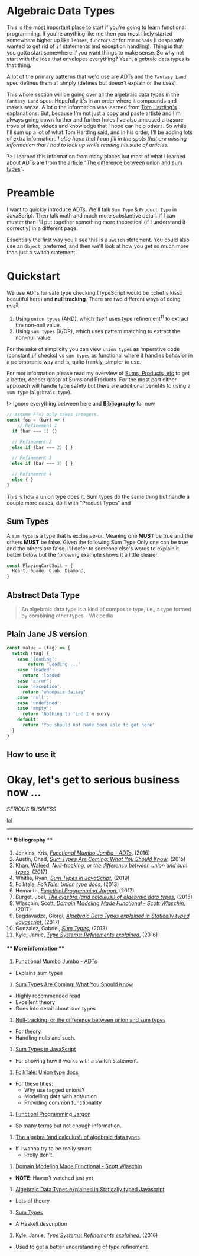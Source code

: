 # Algebraic Data Types
This is the most important place to start if you're going to learn functional programming. If you're anything like me then you most likely started somewhere higher up like `lenses`, `functors` or for me `monads` (I desperatly wanted to get rid of `if` statements and exception handling). Thing is that you gotta start somewhere if you want things to make sense. So why not start with the idea that envelopes everything? Yeah, algebraic data types is that thing.

A lot of the primary patterns that we'd use are ADTs and the `Fantasy Land` spec defines them all simply (defines but doesn't explain or the uses).

This whole section will be going over all the algebraic data types in the `Fantasy Land` spec. Hopefully it's in an order where it compounds and makes sense. A lot o the information was learned from [Tom Harding's](http://www.tomharding.me/fantasy-land/) explanations. But, because I'm not just a copy and paste artisté and I'm always going down further and further holes I've also amassed a trasure trove of links, videos and knowledge that I hope can help others. So while I'll sum up a lot of what Tom Harding said, and in his order, I'll be adding lots of extra information. _I also hope that I can fill in the spots that are missing information that I had to look up while reading his suite of articles._

?> I learned this information from many places but most of what I learned about ADTs are from the article "[The difference between union and sum types](https://waleedkhan.name/blog/union-vs-sum-types/)".

# Preamble
I want to quickly introduce ADTs. We'll talk `Sum Type` & `Product Type` in JavaScript. Then talk math and much more substantive detail. If I can muster than I'll put together something more theoretical (if I understand it correctly) in a different page.

Essentialy the first way you'll see this is a `switch` statement. You could also use an `Object`, preferred, and then we'll look at how you get so much more than just a switch statement.

# Quickstart
We use ADTs for safe type checking (TypeScript would be ::chef's kiss:: beautiful here) and **null tracking**. There are two different ways of doing this<sup>2</sup>. 

1. Using `union types` (AND), which itself uses type refinement<sup>11</sup> to extract the non-null value.
1. Using `sum types` (X/OR), which uses pattern matching to extract the non-null value.

For the sake of simplicity you can view `union types` as imperative code (constant `if` checks) vs `sum types` as functional where it handles behavior in a polomorphic way and is, quite frankly, simpler to use.

For mor information please read my overview of [Sums, Products, etc](foundational/adts/sums-products) to get a better, deeper grasp of Sums and Products. For the most part either approach will handle type safety but there are additional benefits to using a `sum type` (`algebraic type`).

!> Ignore everything between here and **Bibliography** for now

```js
// Assume F(x) only takes integers.
const foo = (bar) => {
	// Refinement 1
  if (bar === 1) {}

  // Refinement 2
  else if (bar === 2) { }

  // Refinement 3
  else if (bar === 3) { }

  // Refinement 4
  else { }
}
```

This is how a union type does it. Sum types do the same thing but handle a couple more cases, do it with "Product Types" and 

<!--
## Terms & Things
### Product types
Product types are simple and we're all used to them. From a definition standpoint they are called `product types` becase "they're analogous to cartesian products of sets. For instance `int` * `float` is the tuple `(int, float)`".

So for instance this `Car` type is a `product`.
```js
const Car = {
  Brand: String,
  Model: String,
  Release: Date,
  Engine: EngineType,
}
```
-->

## Sum Types
A `sum type` is a type that is exclusive-or. Meaning one **MUST** be true and the others **MUST** be false. Given the following Sum Type Only one can be true and the others are false. I'll defer to someone else's words to explain it better below but the following example shows it a little clearer.

```js
const PlayingCardSuit = {
  Heart, Spade, Club, Diamond,
}
```

## Abstract Data Type
> An algebraic data type is a kind of composite type, i.e., a type formed by combining other types - Wikipedia

## Plain Jane JS version
```js
const value = (tag) => {
  switch (tag) {
    case 'loading':
    	return 'Loading ...'
    case 'loaded':
      return 'loaded'
    case 'error':
    case 'exception':
      return 'whoopsie daisey'
    case 'null':
    case 'undefined':
    case 'empty':
      return 'Nothing to find I'm sorry
    default:
      return 'You should not have been able to get here'
  }
}
```

## How to use it

# Okay, let's get to serious business now ...
_SERIOUS BUSINESS_

lol

<hr />

<!-- tabs:start -->

#### ** Bibliography **

1. Jenkins, Kris, _[Functional Mumbo Jumbo - ADTs](http://blog.jenkster.com/2016/06/functional-mumbo-jumbo-adts.html)_, (2016)
1. Austin, Chad, _[Sum Types Are Coming: What You Should Know](https://chadaustin.me/2015/07/sum-types/)_, (2015)
1. Khan, Waleed, _[Null-tracking, or the difference between union and sum types](https://waleedkhan.name/blog/union-vs-sum-types/)_, (2017)
1. Whitlie, Ryan, _[Sum Types in JavaScript](https://dev.to/moosch/sum-types-in-javascript-15il)_, (2019)
1. Folktale, _[FolkTale: Union type docs](https://folktale.origamitower.com/api/v2.1.0/en/folktale.adt.union.union.union.html)_, (2013)
1. Hemanth, _[Functionl Programming Jargon](https://github.com/hemanth/functional-programming-jargon#algebraic-data-type)_, (2017)
1. Burget, Joel, _[The algebra (and calculus!) of algebraic data types](https://codewords.recurse.com/issues/three/algebra-and-calculus-of-algebraic-data-types)_, (2015)
1. Wlaschin, Scott, _[Domain Modeling Made Functional - Scott Wlaschin](https://www.youtube.com/watch?v=Up7LcbGZFuo)_, (2017)
1. Bagdavadze, Giorgi, _[Algebraic Data Types explained in Statically typed Javascript](https://medium.com/@notgiorgi/algebraic-data-types-explained-in-statically-typed-javascript-4ad31c2b12c9)_, (2017)
1. Gonzalez, Gabriel, _[Sum Types](https://www.schoolofhaskell.com/school/to-infinity-and-beyond/pick-of-the-week/sum-types)_, (2013)
1. Kyle, Jamie, _[Type Systems: Refinements explained](https://medium.com/@thejameskyle/type-systems-refinements-explained-26f713c6cc2a)_, (2016)

#### ** More information **

1. [Functional Mumbo Jumbo - ADTs](http://blog.jenkster.com/2016/06/functional-mumbo-jumbo-adts.html)
  - Explains sum types
1. [Sum Types Are Coming: What You Should Know](https://chadaustin.me/2015/07/sum-types/)
  - Highly recommended read
  - Excellent theory
  - Goes into detail about sum types
1. [Null-tracking, or the difference between union and sum types](https://waleedkhan.name/blog/union-vs-sum-types/)
  - For theory.
  - Handling nulls and such.
1. [Sum Types in JavaScript](https://dev.to/moosch/sum-types-in-javascript-15il)
  - For showing how it works with a switch statement.
1. [FolkTale: Union type docs](https://folktale.origamitower.com/api/v2.1.0/en/folktale.adt.union.union.union.html)
  - For these titles:
    - Why use tagged unions?
    - Modelling data with adt/union
    - Providing common functionality
1. [Functionl Programming Jargon](https://github.com/hemanth/functional-programming-jargon#algebraic-data-type)
  - So many terms but not enough information.
1. [The algebra (and calculus!) of algebraic data types](https://codewords.recurse.com/issues/three/algebra-and-calculus-of-algebraic-data-types)
  - If I wanna try to be really smart
    - Prolly don't.
1. [Domain Modeling Made Functional - Scott Wlaschin](https://www.youtube.com/watch?v=Up7LcbGZFuo)
  - **NOTE**: Haven't watched just yet
1. [Algebraic Data Types explained in Statically typed Javascript](https://medium.com/@notgiorgi/algebraic-data-types-explained-in-statically-typed-javascript-4ad31c2b12c9)
  - Lots of theory
1. [Sum Types](https://www.schoolofhaskell.com/school/to-infinity-and-beyond/pick-of-the-week/sum-types)
  - A Haskell description
1. Kyle, Jamie, _[Type Systems: Refinements explained](https://medium.com/@thejameskyle/type-systems-refinements-explained-26f713c6cc2a)_, (2016)
  - Used to get a better understanding of type refinement.

<!-- #### ** Sundries ** -->

<!-- tabs:end -->
